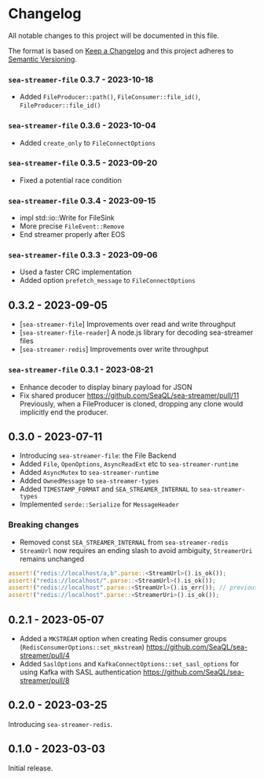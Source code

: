 # Changelog

All notable changes to this project will be documented in this file.

The format is based on [Keep a Changelog](http://keepachangelog.com/)
and this project adheres to [Semantic Versioning](http://semver.org/).

### `sea-streamer-file` 0.3.7 - 2023-10-18

* Added `FileProducer::path()`, `FileConsumer::file_id()`, `FileProducer::file_id()`

### `sea-streamer-file` 0.3.6 - 2023-10-04

* Added `create_only` to `FileConnectOptions`

### `sea-streamer-file` 0.3.5 - 2023-09-20

* Fixed a potential race condition

### `sea-streamer-file` 0.3.4 - 2023-09-15

* impl std::io::Write for FileSink
* More precise `FileEvent::Remove`
* End streamer properly after EOS

### `sea-streamer-file` 0.3.3 - 2023-09-06

* Used a faster CRC implementation
* Added option `prefetch_message` to `FileConnectOptions`

## 0.3.2 - 2023-09-05

+ [`sea-streamer-file`] Improvements over read and write throughput
+ [`sea-streamer-file-reader`] A node.js library for decoding sea-streamer files
+ [`sea-streamer-redis`] Improvements over write throughput

### `sea-streamer-file` 0.3.1 - 2023-08-21

* Enhance decoder to display binary payload for JSON
* Fix shared producer https://github.com/SeaQL/sea-streamer/pull/11
    Previously, when a FileProducer is cloned, dropping any clone would implicitly end the producer.

## 0.3.0 - 2023-07-11

* Introducing `sea-streamer-file`: the File Backend
* Added `File`, `OpenOptions`, `AsyncReadExt` etc to `sea-streamer-runtime`
* Added `AsyncMutex` to `sea-streamer-runtime`
* Added `OwnedMessage` to `sea-streamer-types`
* Added `TIMESTAMP_FORMAT` and `SEA_STREAMER_INTERNAL` to `sea-streamer-types`
* Implemented `serde::Serialize` for `MessageHeader`

### Breaking changes

* Removed const `SEA_STREAMER_INTERNAL` from `sea-streamer-redis`
* `StreamUrl` now requires an ending slash to avoid ambiguity, `StreamerUri` remains unchanged
```rust
assert!("redis://localhost/a,b".parse::<StreamUrl>().is_ok());
assert!("redis://localhost/".parse::<StreamUrl>().is_ok());
assert!("redis://localhost".parse::<StreamUrl>().is_err()); // previously this was OK
assert!("redis://localhost".parse::<StreamerUri>().is_ok());
```

## 0.2.1 - 2023-05-07

* Added a `MKSTREAM` option when creating Redis consumer groups (`RedisConsumerOptions::set_mkstream`) https://github.com/SeaQL/sea-streamer/pull/4
* Added `SaslOptions` and `KafkaConnectOptions::set_sasl_options` for using Kafka with SASL authentication https://github.com/SeaQL/sea-streamer/pull/8

## 0.2.0 - 2023-03-25

Introducing `sea-streamer-redis`.

## 0.1.0 - 2023-03-03

Initial release.